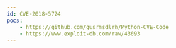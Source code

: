 ```yaml
---
id: CVE-2018-5724
pocs:
    - https://github.com/gusrmsdlrh/Python-CVE-Code
    - https://www.exploit-db.com/raw/43693
---
```

